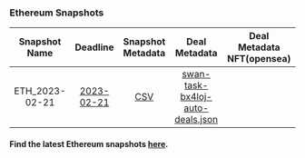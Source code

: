 ### Ethereum Snapshots

| Snapshot Name | Deadline | Snapshot Metadata | Deal Metadata | Deal Metadata NFT(opensea) |
| :-: | :-: | :-: | :-: | :-: |
| ETH_2023-02-21 | [2023-02-21](s3://public-blockchain-snapshots/eth/)| [CSV]( 2023-02-21_eth_datastore/eth-2023-02-21.csv ':include') | [swan-task-bx4loj-auto-deals.json](2023-02-21_eth_datastore/swan-task-bx4loj-auto-deals.json ':include') | |

#### Find the latest Ethereum snapshots [here](https://github.com/allada/eth-archive-snapshot).
